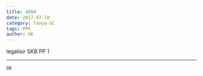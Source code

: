 ```yaml
---
title: 4804
date: 2017-07-18
category: Tanya-SC
tags: PPh
author: GK
---
```


legalisir SKB PP 1

---



`GK`
